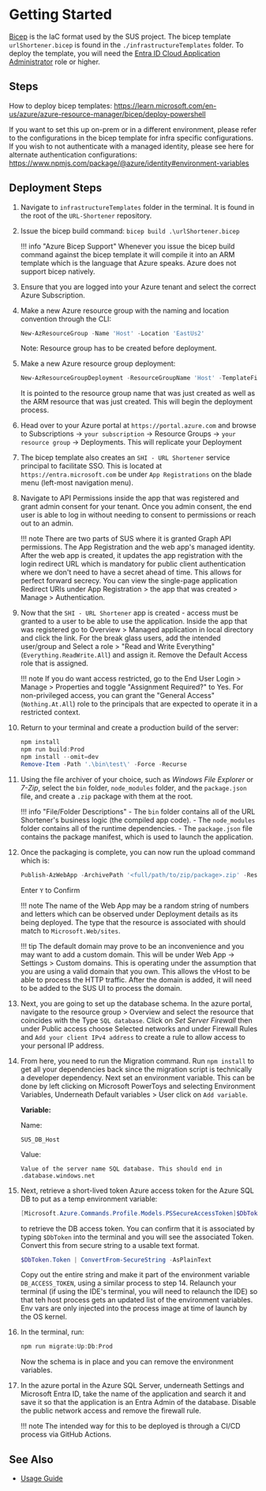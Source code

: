 # Getting Started

[Bicep](https://learn.microsoft.com/en-us/azure/azure-resource-manager/bicep/overview?tabs=bicep) is the IaC format used by the SUS project. The bicep template `urlShortener.bicep` is found in the `./infrastructureTemplates` folder. To deploy the template, you will need the [Entra ID Cloud Application Administrator](https://learn.microsoft.com/en-us/entra/identity/role-based-access-control/permissions-reference#cloud-application-administrator) role or higher.

## Steps

How to deploy bicep templates: <https://learn.microsoft.com/en-us/azure/azure-resource-manager/bicep/deploy-powershell>

If you want to set this up on-prem or in a different environment, please refer to the configurations in the bicep template for infra specific configurations. If you wish to not authenticate with a managed identity, please see here for alternate authentication configurations: <https://www.npmjs.com/package/@azure/identity#environment-variables>

## Deployment Steps

1. Navigate to `infrastructureTemplates` folder in the terminal. It is found in the root of the `URL-Shortener` repository.

2. Issue the bicep build command: `bicep build .\urlShortener.bicep`

    !!! info "Azure Bicep Support"
        Whenever you issue the bicep build command against the bicep template it will compile it into an ARM template which is the language that Azure speaks. Azure does not support bicep natively.

3. Ensure that you are logged into your Azure tenant and select the correct Azure Subscription.
4. Make a new Azure resource group with the naming and location convention through the CLI:

    ```PowerShell
    New-AzResourceGroup -Name 'Host' -Location 'EastUs2'
    ```

    Note: Resource group has to be created before deployment.

5. Make a new Azure resource group deployment:

    ```PowerShell
    New-AzResourceGroupDeployment -ResourceGroupName 'Host' -TemplateFile '.\urlShortener.json'
    ```

    It is pointed to the resource group name that was just created as well as the ARM resource that was just created. This will begin the deployment process.

6. Head over to your Azure portal at `https://portal.azure.com` and browse to Subscriptions -> `your subscription` -> Resource Groups -> `your resource group` -> Deployments. This will replicate your Deployment

7. The bicep template also creates an `SHI - URL Shortener` service principal to facilitate SSO. This is located at `https://entra.microsoft.com` be under `App Registrations` on the blade menu (left-most navigation menu).

8. Navigate to API Permissions inside the app that was registered and grant admin consent for your tenant. Once you admin consent, the end user is able to log in without needing to consent to permissions or reach out to an admin.

    !!! note
        There are two parts of SUS where it is granted Graph API permissions. The App Registration and the web app's managed identity. After the web app is created, it updates the app registration with the login redirect URL which is mandatory for public client authentication where we don't need to have a secret ahead of time. This allows for perfect forward secrecy. You can view the single-page application Redirect URIs under App Registration > the app that was created > Manage > Authentication.

9. Now that the `SHI - URL Shortener` app is created - access must be granted to a user to be able to use the application. Inside the app that was registered go to Overview > Managed application in local directory and click the link. For the break glass users, add the intended user/group and Select a role > "Read and Write Everything" (`Everything.ReadWrite.All`) and assign it. Remove the Default Access role that is assigned.

    !!! note
        If you do want access restricted, go to the End User Login > Manage > Properties and toggle "Assignment Required?" to Yes. For non-privileged access, you can grant the "General Access" (`Nothing.At.All`) role to the principals that are expected to operate it in a restricted context.

10. Return to your terminal and create a production build of the server:

    ```PowerShell title="CWD: Project Root"
    npm install
    npm run build:Prod
    npm install --omit=dev
    Remove-Item -Path '.\bin\test\' -Force -Recurse
    ```

11. Using the file archiver of your choice, such as *Windows File Explorer* or *7-Zip*, select the `bin` folder, `node_modules` folder, and the `package.json` file, and create a `.zip` package with them at the root.

    !!! info "File/Folder Descriptions"
        - The `bin` folder contains all of the URL Shortener's business logic (the compiled app code).
        - The `node_modules` folder contains all of the runtime dependencies.
        - The `package.json` file contains the package manifest, which is used to launch the application.

12. Once the packaging is complete, you can now run the upload command which is:

    ```PowerShell
    Publish-AzWebApp -ArchivePath '<full/path/to/zip/package>.zip' -ResourceGroupName 'Host' -Name '<name of webapp>' -Restart -Clean -Async
    ```

    Enter `Y` to Confirm

    !!! note
        The name of the Web App may be a random string of numbers and letters which can be observed under Deployment details as its being deployed. The type that the resource is associated with should match to `Microsoft.Web/sites`.

    !!! tip
        The default domain may prove to be an inconvenience and you may want to add a custom domain. This will be under Web App -> Settings > Custom domains. This is operating under the assumption that you are using a valid domain that you own. This allows the vHost to be able to process the HTTP traffic. After the domain is added, it will need to be added to the SUS UI to process the domain.

13. Next, you are going to set up the database schema. In the azure portal, navigate to the resource group > Overview and select the resource that coincides with the Type `SQL database`. Click on *Set Server Firewall* then under Public access choose Selected networks and under Firewall Rules and `Add your client IPv4 address` to create a rule to allow access to your personal IP address.

14. From here, you need to run the Migration command. Run `npm install` to get all your dependencies back since the migration script is technically a developer dependency. Next set an environment variable. This can be done by left clicking on Microsoft PowerToys and selecting Environment Variables, Underneath Default variables > User click on `Add variable`.

    **Variable:**

    Name:

    ```text
    SUS_DB_Host
    ```

    Value:

    ```text
    Value of the server name SQL database. This should end in .database.windows.net
    ```

15. Next, retrieve a short-lived token Azure access token for the Azure SQL DB to put as a temp environment variable:

     ```PowerShell
     [Microsoft.Azure.Commands.Profile.Models.PSSecureAccessToken]$DbToken = Get-AzAccessToken -ResourceUrl 'https://database.windows.net/'
     ```

    to retrieve the DB access token. You can confirm that it is associated by typing `$DbToken` into the terminal and you will see the associated Token. Convert this from secure string to a usable text format.

    ```PowerShell
    $DbToken.Token | ConvertFrom-SecureString -AsPlainText
    ```

    Copy out the entire string and make it part of the environment variable `DB_ACCESS_TOKEN`, using a similar process to step 14. Relaunch your terminal (if using the IDE's terminal, you will need to relaunch the IDE) so that teh host process gets an updated list of the environment variables. Env vars are only injected into the process image at time of launch by the OS kernel.

16. In the terminal, run:

    ```PowerShell
    npm run migrate:Up:Db:Prod
    ```

    Now the schema is in place and you can remove the environment variables.

17. In the azure portal in the Azure SQL Server, underneath Settings and Microsoft Entra ID, take the name of the application and search it and save it so that the application is an Entra Admin of the database. Disable the public network access and remove the firewall rule.

    !!! note
        The intended way for this to be deployed is through a CI/CD process via GitHub Actions.

## See Also

- [Usage Guide](./Usage-Guide.md)
